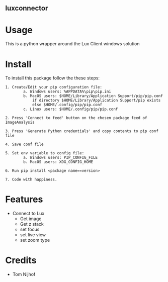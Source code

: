 luxconnector
-----

# Usage
This is a python wrapper around the Lux Client windows solution

# Install
To install this package follow the these steps:

    1. Create/Edit your pip configuration file:
            a. Windows users: %APPDATA%\pip\pip.ini
            b. MacOS users: $HOME/Library/Application Support/pip/pip.conf 
                if directory $HOME/Library/Application Support/pip exists 
                else $HOME/.config/pip/pip.conf
            c. Linux users: $HOME/.config/pip/pip.conf
    
    2. Press 'Connect to feed' button on the chosen package feed of ImageAnalysis

    3. Press 'Generate Python credentials' and copy contents to pip conf file

    4. Save conf file

    5. Set env variable to config file:
            a. Windows users: PIP_CONFIG_FILE
            b. MacOS users: XDG_CONFIG_HOME

    6. Run pip install <package name==version>

    7. Code with happiness.

    

# Features

* Connect to Lux
  * Get image
  * Get z stack
  * set focus
  * set live view
  * set zoom type

# Credits

- Tom Nijhof
